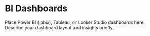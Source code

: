 # BI Dashboards

Place Power BI (.pbix), Tableau, or Looker Studio dashboards here. Describe your dashboard layout and insights briefly.